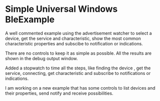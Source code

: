 # Simple Universal Windows BleExample 
A well commented example using the advertisement watcher to select a device,
get the service and characteristic, show the most common  characteristic properties 
and subscibe to notification or indications.

There are no controls to keep it as simple as possible.
All the results are shown in the debug output window.

Added a stopwatch to time all the steps, like finding the device , get the service, connecting, get characteristic and subscribe to notifications or indications.

I am working on a new example that has some controls to list devices and their properties, send notify and receive possibilities. 
